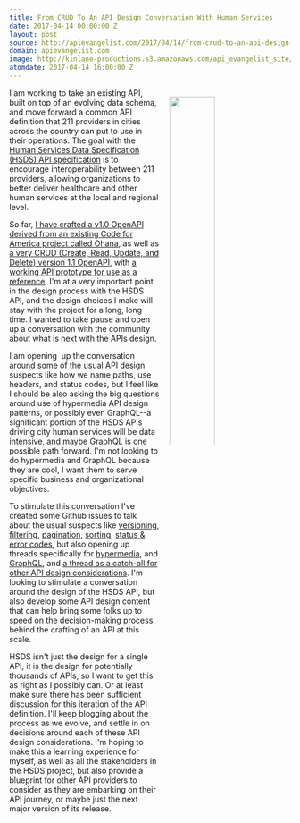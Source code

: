 ```yaml
---
title: From CRUD To An API Design Conversation With Human Services
date: 2017-04-14 00:00:00 Z
layout: post
source: http://apievangelist.com/2017/04/14/from-crud-to-an-api-design-conversation-with-human-services/
domain: apievangelist.com
image: http://kinlane-productions.s3.amazonaws.com/api_evangelist_site/blog/human_services_data_specification_discussion.png
atomdate: 2017-04-14 16:00:00 Z
---
```


<p><img style="padding: 15px;" src="http://kinlane-productions.s3.amazonaws.com/api_evangelist_site/blog/human_services_data_specification_discussion.png" alt="" width="40%" align="right" /></p>
<p>I am working to take an existing API, built on top of an evolving data schema, and move forward a common API definition that 211 providers in cities across the country can put to use in their operations. The goal with the <a href="https://openreferral.github.io/api-specification/definition/">Human Services Data Specification (HSDS) API specification</a> is to encourage interoperability between 211 providers, allowing organizations to better deliver healthcare and other human services at the local and regional level.</p>
<p>So far, <a href="https://openreferral.github.io/api-specification/definition/v10/">I have crafted a v1.0 OpenAPI derived from an existing Code for America project called Ohana</a>, as well as <a href="https://openreferral.github.io/api-specification/definition/">a very CRUD (Create, Read, Update, and Delete) version 1.1 OpenAPI</a>, with <a href="http://developer.open.referral.adopta.agency/">a working API prototype for use as a reference</a>. I'm at a very important point in the design process with the HSDS API, and the design choices I make will stay with the project for a long, long time. I wanted to take pause and open up a conversation with the community about what is next with the APIs design.</p>
<p>I am opening &nbsp;up the conversation around some of the usual API design suspects like how we name paths, use headers, and status codes, but I feel like I should be also asking the big questions around use of hypermedia API design patterns, or possibly even GraphQL--a significant portion of the HSDS APIs driving city human services will be data intensive, and maybe GraphQL is one possible path forward. I'm not looking to do hypermedia and GraphQL because they are cool, I want them to serve specific business and organizational objectives.</p>
<p>To stimulate this conversation I've created some Github issues to talk about the usual suspects like <a href="https://github.com/adopta-agency/open-referral-spec/issues/8">versioning</a>, <a href="https://github.com/adopta-agency/open-referral-spec/issues/11">filtering</a>,&nbsp;<a href="https://github.com/adopta-agency/open-referral-spec/issues/10">pagination</a>, <a href="https://github.com/adopta-agency/open-referral-spec/issues/12">sorting</a>,&nbsp;<a href="https://github.com/adopta-agency/open-referral-spec/issues/3">status &amp; error codes</a>, but also opening up threads specifically for <a href="https://github.com/adopta-agency/open-referral-spec/issues/7">hypermedia</a>, and <a href="https://github.com/adopta-agency/open-referral-spec/issues/9">GraphQL</a>, and <a href="https://github.com/adopta-agency/open-referral-spec/issues/13">a thread as a catch-all for other API design considerations</a>. I'm looking to stimulate a conversation around the design of the HSDS API, but also develop some API design content that can help bring some folks up to speed on the decision-making process behind the crafting of an API at this scale.</p>
<p>HSDS isn't just the design for a single API, it is the design for potentially thousands of APIs, so I want to get this as right as I possibly can. Or at least make sure there has been sufficient discussion for this iteration of the API definition. I'll keep blogging about the process as we evolve, and settle in on decisions around each of these API design considerations. I'm hoping to make this a learning experience for myself, as well as all the stakeholders in the HSDS project, but also provide a blueprint for other API providers to consider as they are embarking on their API journey, or maybe just the next major version of its release.</p>

